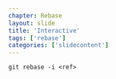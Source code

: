 ```yaml
---
chapter: Rebase
layout: slide
title: 'Interactive'
tags: ['rebase']
categories: ['slidecontent']
---
```


	git rebase -i <ref>